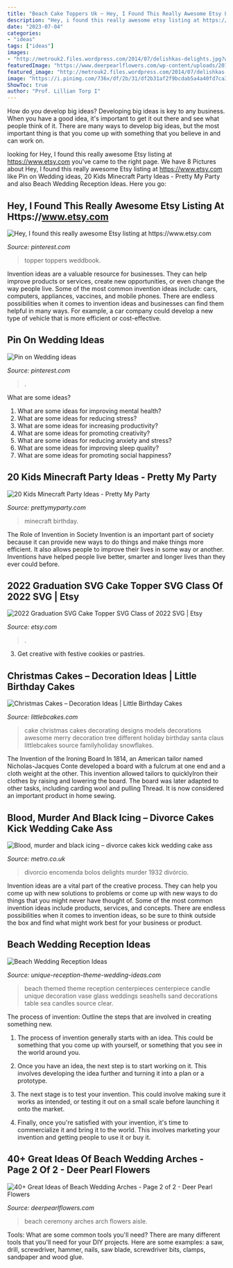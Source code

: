 ```yaml
---
title: "Beach Cake Toppers Uk ~ Hey, I Found This Really Awesome Etsy Listing At Https://www.etsy.com"
description: "Hey, i found this really awesome etsy listing at https://www.etsy.com"
date: "2023-07-04"
categories:
- "ideas"
tags: ["ideas"]
images:
- "http://metrouk2.files.wordpress.com/2014/07/delishkas-delights.jpg?w=620&amp;h=930&amp;crop=1"
featuredImage: "https://www.deerpearlflowers.com/wp-content/uploads/2015/07/beach-wedding-ceremony-ideas.jpg"
featured_image: "http://metrouk2.files.wordpress.com/2014/07/delishkas-delights.jpg?w=620&amp;h=930&amp;crop=1"
image: "https://i.pinimg.com/736x/df/2b/31/df2b31af2f9bcdab5a4a40fd7ca39769.jpg"
ShowToc: true
author: "Prof. Lillian Torp I"
---
```



How do you develop big ideas?
Developing big ideas is key to any business. When you have a good idea, it's important to get it out there and see what people think of it. There are many ways to develop big ideas, but the most important thing is that you come up with something that you believe in and can work on.

	

		
looking for Hey, I found this really awesome Etsy listing at https://www.etsy.com you've came to the right page. We have 8 Pictures about Hey, I found this really awesome Etsy listing at https://www.etsy.com like Pin on Wedding ideas, 20 Kids Minecraft Party Ideas - Pretty My Party and also Beach Wedding Reception Ideas. Here you go:
		
    
## Hey, I Found This Really Awesome Etsy Listing At Https://www.etsy.com

<img loading=lazy src="https://i.pinimg.com/736x/68/19/3f/68193feece7d5c683ce02bb25e55ade8.jpg" onerror="this.onerror=null;this.src='https://tse2.mm.bing.net/th?id=OIP._-9uqAdNRzRriVS376SaIgHaJ4&amp;pid=15.1';" alt="Hey, I found this really awesome Etsy listing at https://www.etsy.com">

_Source: pinterest.com_

>topper toppers weddbook. 

	

Invention ideas are a valuable resource for businesses. They can help improve products or services, create new opportunities, or even change the way people live. Some of the most common invention ideas include: cars, computers, appliances, vaccines, and mobile phones. There are endless possibilities when it comes to invention ideas and businesses can find them helpful in many ways. For example, a car company could develop a new type of vehicle that is more efficient or cost-effective.

    
## Pin On Wedding Ideas

<img loading=lazy src="https://i.pinimg.com/736x/df/2b/31/df2b31af2f9bcdab5a4a40fd7ca39769.jpg" onerror="this.onerror=null;this.src='https://tse1.mm.bing.net/th?id=OIP.De15U1Mz89-8MTS3VrHD5AHaJ3&amp;pid=15.1';" alt="Pin on Wedding ideas">

_Source: pinterest.com_

>. 

	

What are some ideas?
1. What are some ideas for improving mental health? 
2. What are some ideas for reducing stress? 
3. What are some ideas for increasing productivity? 
4. What are some ideas for promoting creativity?
5. What are some ideas for reducing anxiety and stress? 
6. What are some ideas for improving sleep quality?
7. What are some ideas for promoting social happiness?

    
## 20 Kids Minecraft Party Ideas - Pretty My Party

<img loading=lazy src="https://www.prettymyparty.com/wp-content/uploads/2017/06/minecraft-tnt-birthday-cake.jpg" onerror="this.onerror=null;this.src='https://tse1.mm.bing.net/th?id=OIP.Nf86K4GDwO6erSl9Yl5JygHaJ3&amp;pid=15.1';" alt="20 Kids Minecraft Party Ideas - Pretty My Party">

_Source: prettymyparty.com_

>minecraft birthday. 

	

The Role of Invention in Society
Invention is an important part of society because it can provide new ways to do things and make things more efficient. It also allows people to improve their lives in some way or another. Inventions have helped people live better, smarter and longer lives than they ever could before.

    
## 2022 Graduation SVG Cake Topper SVG Class Of 2022 SVG | Etsy

<img loading=lazy src="https://i.etsystatic.com/10167696/r/il/50e0fe/3289027349/il_fullxfull.3289027349_r0en.jpg" onerror="this.onerror=null;this.src='https://tse4.mm.bing.net/th?id=OIP.0HpGfMM1dzKoLvVGcvVpSgHaKe&amp;pid=15.1';" alt="2022 Graduation SVG Cake Topper SVG Class of 2022 SVG | Etsy">

_Source: etsy.com_

>. 

	

3. Get creative with festive cookies or pastries.

    
## Christmas Cakes – Decoration Ideas | Little Birthday Cakes

<img loading=lazy src="http://www.littlebcakes.com/wp-content/uploads/2014/02/Christmas-Cake-Ideas-1024x936.jpg" onerror="this.onerror=null;this.src='https://tse3.mm.bing.net/th?id=OIP.q6FWFYU8k1tmgy_gy14ptAHaGx&amp;pid=15.1';" alt="Christmas Cakes – Decoration Ideas | Little Birthday Cakes">

_Source: littlebcakes.com_

>cake christmas cakes decorating designs models decorations awesome merry decoration tree different holiday birthday santa claus littlebcakes source familyholiday snowflakes. 

	

The Invention of the Ironing Board
In 1814, an American tailor named Nicholas-Jacques Conte developed a board with a fulcrum at one end and a cloth weight at the other. This invention allowed tailors to quicklyIron their clothes by raising and lowering the board. The board was later adapted to other tasks, including carding wool and pulling Thread. It is now considered an important product in home sewing.

    
## Blood, Murder And Black Icing – Divorce Cakes Kick Wedding Cake Ass

<img loading=lazy src="http://metrouk2.files.wordpress.com/2014/07/delishkas-delights.jpg?w=620&amp;h=930&amp;crop=1" onerror="this.onerror=null;this.src='https://tse3.mm.bing.net/th?id=OIP.Wb6Anf45AuLBbOH5DXJNtgHaLH&amp;pid=15.1';" alt="Blood, murder and black icing – divorce cakes kick wedding cake ass">

_Source: metro.co.uk_

>divorcio encomenda bolos delights murder 1932 divórcio. 

	

Invention ideas are a vital part of the creative process. They can help you come up with new solutions to problems or come up with new ways to do things that you might never have thought of. Some of the most common invention ideas include products, services, and concepts. There are endless possibilities when it comes to invention ideas, so be sure to think outside the box and find what might work best for your business or product.

    
## Beach Wedding Reception Ideas

<img loading=lazy src="http://www.unique-reception-theme-wedding-ideas.com/images/beachweddingcenterpieceideas.jpg" onerror="this.onerror=null;this.src='https://tse3.mm.bing.net/th?id=OIP.sJ67CDCmB07gB1ugHcHuMgAAAA&amp;pid=15.1';" alt="Beach Wedding Reception Ideas">

_Source: unique-reception-theme-wedding-ideas.com_

>beach themed theme reception centerpieces centerpiece candle unique decoration vase glass weddings seashells sand decorations table sea candles source clear. 

	

The process of invention: Outline the steps that are involved in creating something new.
1. The process of invention generally starts with an idea. This could be something that you come up with yourself, or something that you see in the world around you.
2. Once you have an idea, the next step is to start working on it. This involves developing the idea further and turning it into a plan or a prototype.

3. The next stage is to test your invention. This could involve making sure it works as intended, or testing it out on a small scale before launching it onto the market.

4. Finally, once you're satisfied with your invention, it's time to commercialize it and bring it to the world. This involves marketing your invention and getting people to use it or buy it.

    
## 40+ Great Ideas Of Beach Wedding Arches - Page 2 Of 2 - Deer Pearl Flowers

<img loading=lazy src="https://www.deerpearlflowers.com/wp-content/uploads/2015/07/beach-wedding-ceremony-ideas.jpg" onerror="this.onerror=null;this.src='https://tse4.mm.bing.net/th?id=OIP.ROfpNUlexbsiHIL6J0HKkQHaLH&amp;pid=15.1';" alt="40+ Great Ideas of Beach Wedding Arches - Page 2 of 2 - Deer Pearl Flowers">

_Source: deerpearlflowers.com_

>beach ceremony arches arch flowers aisle. 

	

Tools: What are some common tools you'll need?
There are many different tools that you'll need for your DIY projects. Here are some examples: a saw, drill, screwdriver, hammer, nails, saw blade, screwdriver bits, clamps, sandpaper and wood glue.


